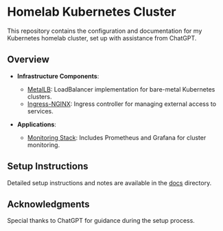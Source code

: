 # Homelab Kubernetes Cluster

This repository contains the configuration and documentation for my Kubernetes homelab cluster, set up with assistance from ChatGPT.

## Overview

- **Infrastructure Components**:
  - [MetalLB](infra/metallb/): LoadBalancer implementation for bare-metal Kubernetes clusters.
  - [Ingress-NGINX](infra/ingress-nginx/): Ingress controller for managing external access to services.

- **Applications**:
  - [Monitoring Stack](apps/monitoring/): Includes Prometheus and Grafana for cluster monitoring.

## Setup Instructions

Detailed setup instructions and notes are available in the [docs](docs/) directory.

## Acknowledgments

Special thanks to ChatGPT for guidance during the setup process.

